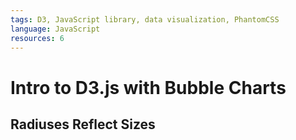 ```yaml
---
tags: D3, JavaScript library, data visualization, PhantomCSS
language: JavaScript
resources: 6
---
```


# Intro to D3.js with Bubble Charts

## Radiuses Reflect Sizes
